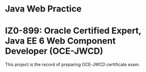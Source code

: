 # Java Web Practice
# IZ0-899: Oracle Certified Expert, Java EE 6 Web Component Developer (OCE-JWCD)
This project is the record of preparing OCE-JWCD certificate exam.
